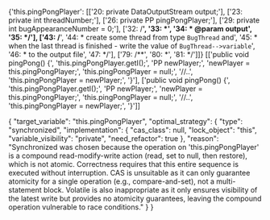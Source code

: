 {'this.pingPongPlayer': [['20:     private DataOutputStream output;'], ['23:     private int threadNumber;'], ['26:     private PP pingPongPlayer;'], ['29:     private int bugAppearanceNumber = 0;'], ['32:     /**', '33:      *', '34:      * @param output', '35:      */'], ['43:     /**', '44:      * create some thread from type <code>BugThread</code> and', '45:      * when the last thread is finished - write the value of <code>BugThread-->variable</code>', '46:      * to the output file', '47:      */'], ['79:     /**', '80:      *', '81:      */']]}
[['public void pingPong() {', 'this.pingPongPlayer.getI();', 'PP newPlayer;', 'newPlayer = this.pingPongPlayer;', 'this.pingPongPlayer = null;', '//..', 'this.pingPongPlayer = newPlayer;', '}'], ['public void pingPong() {', 'this.pingPongPlayer.getI();', 'PP newPlayer;', 'newPlayer = this.pingPongPlayer;', 'this.pingPongPlayer = null;', '//..', 'this.pingPongPlayer = newPlayer;', '}']]

{
  "target_variable": "this.pingPongPlayer",
  "optimal_strategy": {
    "type": "synchronized",
    "implementation": {
      "cas_class": null,
      "lock_object": "this",
      "variable_visibility": "private",
      "need_refactor": true
    },
    "reason": "Synchronized was chosen because the operation on 'this.pingPongPlayer' is a compound read-modify-write action (read, set to null, then restore), which is not atomic. Correctness requires that this entire sequence is executed without interruption. CAS is unsuitable as it can only guarantee atomicity for a single operation (e.g., compare-and-set), not a multi-statement block. Volatile is also inappropriate as it only ensures visibility of the latest write but provides no atomicity guarantees, leaving the compound operation vulnerable to race conditions."
  }
}